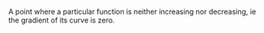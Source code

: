A point where a particular function is neither increasing nor
decreasing, ie the gradient of its curve is zero.
